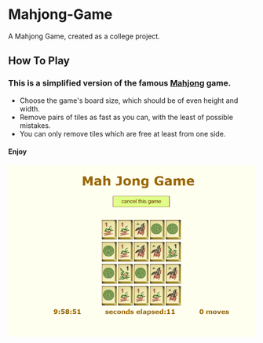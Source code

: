 # Mahjong-Game

A Mahjong Game, created as a college project.

## How To Play

### This is a simplified version of the famous [Mahjong](https://en.wikipedia.org/wiki/Mahjong) game.

- Choose the game's board size, which should be of even height and width.
- Remove pairs of tiles as fast as you can, with the least of possible mistakes.
- You can only remove tiles which are free at least from one side.

#### Enjoy

![alt text](<Screenshot 2025-01-17 095855.png>)
